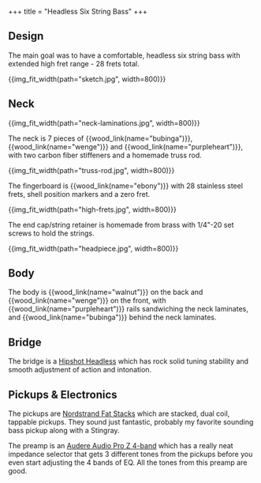 +++
title = "Headless Six String Bass"
+++

## Design

The main goal was to have a comfortable, headless six string bass with extended high fret range - 28 frets total.

{{img_fit_width(path="sketch.jpg", width=800)}}

## Neck

{{img_fit_width(path="neck-laminations.jpg", width=800)}}

The neck is 7 pieces of {{wood_link(name="bubinga")}}, {{wood_link(name="wenge")}} and {{wood_link(name="purpleheart")}}, with two carbon fiber stiffeners
and a homemade truss rod. 

{{img_fit_width(path="truss-rod.jpg", width=800)}}

The fingerboard is {{wood_link(name="ebony")}} with 28 stainless steel frets, shell position markers and a zero fret.

{{img_fit_width(path="high-frets.jpg", width=800)}}

The end cap/string retainer is homemade from brass with 1/4"-20 set screws to hold the strings.

{{img_fit_width(path="headpiece.jpg", width=800)}}

## Body

The body is {{wood_link(name="walnut")}} on the back and {{wood_link(name="wenge")}} on the front, with {{wood_link(name="purpleheart")}} rails sandwiching
the neck laminates, and {{wood_link(name="bubinga")}} behind the neck laminates.

## Bridge

The bridge is a [Hipshot Headless](https://hipshotproducts.com/collections/bass-headless/products/6-string-headless-bass-system) which has rock solid tuning
stability and smooth adjustment of action and intonation. 

## Pickups & Electronics

The pickups are [Nordstrand Fat Stacks](https://nordstrandaudio.com/collections/6-string-soapbar-bass-pickups/products/fat-stack-6) which are stacked, dual coil, tappable pickups.
They sound just fantastic, probably my favorite sounding bass pickup along with a Stingray.

The preamp is an [Audere Audio Pro Z 4-band](https://www.audereaudio.com/pro-z-vb-4b-4h-black.html) which has a really neat impedance selector that gets 3 different tones from the
pickups before you even start adjusting the 4 bands of EQ. All the tones from this preamp are good.
